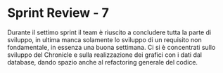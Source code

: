# Sprint Review - 7
Durante il settimo sprint il team è riuscito a concludere tutta la parte di sviluppo, in ultima manca solamente lo sviluppo di un requisito non fondamentale, in essenza una buona settimana.
Ci si è concentrati sullo sviluppo del Chronicle e sulla realizzazione dei grafici con i dati dal database, dando spazio anche al refactoring generale del codice.